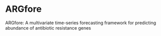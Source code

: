 # ARGfore
ARGfore: A multivariate time-series forecasting framework for predicting abundance of antibiotic resistance genes
